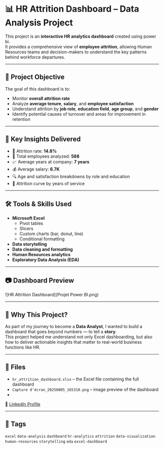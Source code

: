 # 📊 HR Attrition Dashboard – Data Analysis Project

This project is an **interactive HR analytics dashboard** created using power bi.  
It provides a comprehensive view of **employee attrition**, allowing Human Resources teams and decision-makers to understand the key patterns behind workforce departures.

---

## 🎯 Project Objective

The goal of this dashboard is to:
- Monitor **overall attrition rate**
- Analyze **average tenure**, **salary**, and **employee satisfaction**
- Understand attrition by **job role**, **education field**, **age group**, and **gender**
- Identify potential causes of turnover and areas for improvement in retention

---

## 🧠 Key Insights Delivered

- 📌 Attrition rate: **14.8%**
- 👥 Total employees analyzed: **588**
- 📈 Average years at company: **7 years**
- 💰 Average salary: **6.7K**
- 🔍 Age and satisfaction breakdowns by role and education
- 🔄 Attrition curve by years of service

---

## 🛠️ Tools & Skills Used

- **Microsoft Excel**
  - Pivot tables
  - Slicers
  - Custom charts (bar, donut, line)
  - Conditional formatting
- **Data storytelling**
- **Data cleaning and formatting**
- **Human Resources analytics**
- **Exploratory Data Analysis (EDA)**

---

## 📷 Dashboard Preview

![HR Attrition Dashboard](Projet Power BI.png)

---

## 🚀 Why This Project?

As part of my journey to become a **Data Analyst**, I wanted to build a dashboard that goes beyond numbers — to tell a **story**.  
This project helped me understand not only Excel dashboarding, but also how to deliver actionable insights that matter to real-world business functions like HR.

---

## 📁 Files

- `hr_attrition_dashboard.xlsx` – the Excel file containing the full dashboard
- `Capture d'écran_20250805_165310.png` – image preview of the dashboard
-  
🔗 [LinkedIn Profile](https://www.linkedin.com)

---

## 🔖 Tags

`excel` `data-analysis` `dashboard` `hr-analytics` `attrition` `data-visualization` `human-resources` `storytelling` `eda` `excel-dashboard`



